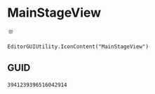 # MainStageView
![](/img/MainStageView.png)

``` CSharp
EditorGUIUtility.IconContent("MainStageView")
```
## GUID
```
3941239396516042914
```
